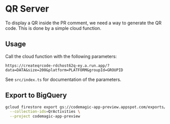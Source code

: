 # QR Server

To display a QR inside the PR comment, we need a way to generate the QR code.
This is done by a simple cloud function.

## Usage

Call the cloud function with the following parameters:

```
https://createqrcode-rdchost62q-ey.a.run.app/?data=DATA&size=200&platform=PLATFORM&groupId=GROUPID
```

See `src/index.ts` for documentation of the parameters.

## Export to BigQuery

```sh
gcloud firestore export gs://codemagic-app-preview.appspot.com/exports/2024-01-04 \
  --collection-ids=QrActivities \
  --project codemagic-app-preview
```
